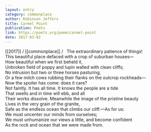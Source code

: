 ```yaml
---
layout: entry
category: commonplace
author: Robinson Jeffers
title: Carmel Point
publication: Poets
link: https://poets.org/poem/carmel-point
date: 2017-03-02
---
```


[[2017]] / [[commonplace]] / 
 
The extraordinary patience of things! 
<br>This beautiful place defaced with a crop of suburban houses—
<br>How beautiful when we first beheld it,
<br>Unbroken field of poppy and lupin walled with clean cliffs;
<br>No intrusion but two or three horses pasturing,
<br>Or a few milch cows rubbing their flanks on the outcrop rockheads—
<br>Now the spoiler has come: does it care?
<br>Not faintly. It has all time. It knows the people are a tide
<br>That swells and in time will ebb, and all
<br>Their works dissolve. Meanwhile the image of the pristine beauty
<br>Lives in the very grain of the granite,
<br>Safe as the endless ocean that climbs our cliff.—As for us:
<br>We must uncenter our minds from ourselves;
<br>We must unhumanize our views a little, and become confident
<br>As the rock and ocean that we were made from.